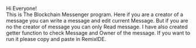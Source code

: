 Hi Everyone!</br>
This is The Blockchain Messenger program. Here if you are a creator of a message you can write a message and edit current Message. But if you are no the creator of message you can only Read message. I have also created getter function to check Message and Owner of the message. If you want to run it please copy and paste in RemixIDE.
